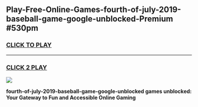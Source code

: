 
## Play-Free-Online-Games-fourth-of-july-2019-baseball-game-google-unblocked-Premium #530pm
<h3>
<a href="https://premium.freeplayer.one?title=fourth-of-july-2019-baseball-game-google-unblocked&ref=8M">CLICK TO PLAY</a></h3>
<hr>

<h3>
<a href="https://premium.freeplayer.one?title=fourth-of-july-2019-baseball-game-google-unblocked&ref=8M">CLICK 2 PLAY</a>
  
</h3>

<a href="https://premium.freeplayer.one?title=fourth-of-july-2019-baseball-game-google-unblocked&ref=8M"><img src="https://clearcache.store/games.png"></a>


**fourth-of-july-2019-baseball-game-google-unblocked games unblocked: Your Gateway to Fun and Accessible Online Gaming**
